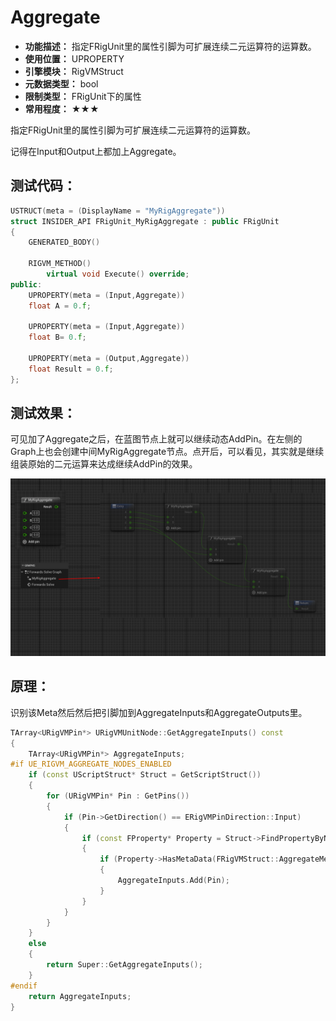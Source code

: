 ﻿# Aggregate

- **功能描述：** 指定FRigUnit里的属性引脚为可扩展连续二元运算符的运算数。
- **使用位置：** UPROPERTY
- **引擎模块：** RigVMStruct
- **元数据类型：** bool
- **限制类型：** FRigUnit下的属性
- **常用程度：** ★★★

指定FRigUnit里的属性引脚为可扩展连续二元运算符的运算数。

记得在Input和Output上都加上Aggregate。

## 测试代码：

```cpp
USTRUCT(meta = (DisplayName = "MyRigAggregate"))
struct INSIDER_API FRigUnit_MyRigAggregate : public FRigUnit
{
	GENERATED_BODY()

	RIGVM_METHOD()
		virtual void Execute() override;
public:
	UPROPERTY(meta = (Input,Aggregate))
	float A = 0.f;

	UPROPERTY(meta = (Input,Aggregate))
	float B= 0.f;

	UPROPERTY(meta = (Output,Aggregate))
	float Result = 0.f;
};
```

## 测试效果：

可见加了Aggregate之后，在蓝图节点上就可以继续动态AddPin。在左侧的Graph上也会创建中间MyRigAggregate节点。点开后，可以看见，其实就是继续组装原始的二元运算来达成继续AddPin的效果。

![Untitled](Untitled.png)

## 原理：

识别该Meta然后然后把引脚加到AggregateInputs和AggregateOutputs里。

```cpp
TArray<URigVMPin*> URigVMUnitNode::GetAggregateInputs() const
{
	TArray<URigVMPin*> AggregateInputs;
#if UE_RIGVM_AGGREGATE_NODES_ENABLED
	if (const UScriptStruct* Struct = GetScriptStruct())
	{
		for (URigVMPin* Pin : GetPins())
		{
			if (Pin->GetDirection() == ERigVMPinDirection::Input)
			{
				if (const FProperty* Property = Struct->FindPropertyByName(Pin->GetFName()))
				{
					if (Property->HasMetaData(FRigVMStruct::AggregateMetaName))
					{
						AggregateInputs.Add(Pin);
					}
				}			
			}
		}
	}
	else
	{
		return Super::GetAggregateInputs();
	}
#endif
	return AggregateInputs;
}
```
